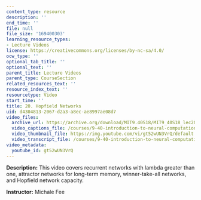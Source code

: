 ```yaml
---
content_type: resource
description: ''
end_time: ''
file: null
file_size: '169400303'
learning_resource_types:
- Lecture Videos
license: https://creativecommons.org/licenses/by-nc-sa/4.0/
ocw_type: ''
optional_tab_title: ''
optional_text: ''
parent_title: Lecture Videos
parent_type: CourseSection
related_resources_text: ''
resource_index_text: ''
resourcetype: Video
start_time: ''
title: 20. Hopfield Networks
uid: d4304813-2067-d2a3-a8ec-ae8997ae08d7
video_files:
  archive_url: https://archive.org/download/MIT9.40S18/MIT9_40S18_lec20_300k.mp4
  video_captions_file: /courses/9-40-introduction-to-neural-computation-spring-2018/6938bfa81eeb5f6fbf1fd0f854cdb04e_gt52wUN3VrQ.vtt
  video_thumbnail_file: https://img.youtube.com/vi/gt52wUN3VrQ/default.jpg
  video_transcript_file: /courses/9-40-introduction-to-neural-computation-spring-2018/9009d965e2f628a17e19db3c99d52779_gt52wUN3VrQ.pdf
video_metadata:
  youtube_id: gt52wUN3VrQ
---
```


**Description:** This video covers recurrent networks with lambda greater than one, attractor networks for long-term memory, winner-take-all networks, and Hopfield network capacity.

**Instructor:** Michale Fee

